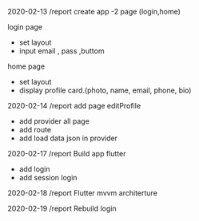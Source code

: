 2020-02-13
/report
create app
-2 page (login,home)

login page
- set layout
- input email , pass ,buttom

home page
- set layout
- display profile  card.(photo, name, email, phone, bio)

2020-02-14
/report
add page editProfile
- add provider all page
- add route
- add load data json in provider

2020-02-17
/report
Build app flutter
- add login 
- add  session login

2020-02-18
/report
Flutter
mvvm architerture

2020-02-19
/report
Rebuild login
